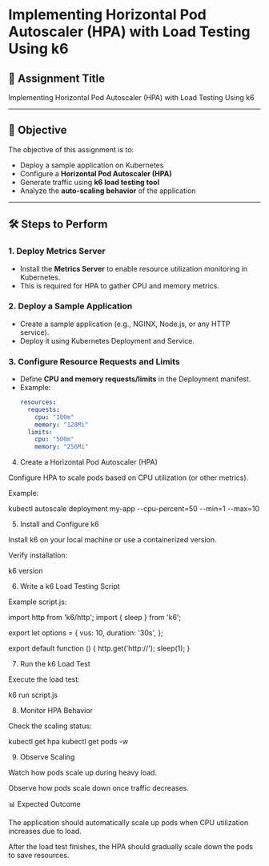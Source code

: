 # Implementing Horizontal Pod Autoscaler (HPA) with Load Testing Using k6

## 📌 Assignment Title
Implementing Horizontal Pod Autoscaler (HPA) with Load Testing Using k6

---

## 🎯 Objective
The objective of this assignment is to:
- Deploy a sample application on Kubernetes
- Configure a **Horizontal Pod Autoscaler (HPA)**
- Generate traffic using **k6 load testing tool**
- Analyze the **auto-scaling behavior** of the application

---

## 🛠️ Steps to Perform

### 1. Deploy Metrics Server
- Install the **Metrics Server** to enable resource utilization monitoring in Kubernetes.
- This is required for HPA to gather CPU and memory metrics.

### 2. Deploy a Sample Application
- Create a sample application (e.g., NGINX, Node.js, or any HTTP service).
- Deploy it using Kubernetes Deployment and Service.

### 3. Configure Resource Requests and Limits
- Define **CPU and memory requests/limits** in the Deployment manifest.
- Example:
  ```yaml
  resources:
    requests:
      cpu: "100m"
      memory: "128Mi"
    limits:
      cpu: "500m"
      memory: "256Mi"

4. Create a Horizontal Pod Autoscaler (HPA)

Configure HPA to scale pods based on CPU utilization (or other metrics).

Example:

kubectl autoscale deployment my-app --cpu-percent=50 --min=1 --max=10

5. Install and Configure k6

Install k6 on your local machine or use a containerized version.

Verify installation:

k6 version

6. Write a k6 Load Testing Script

Example script.js:

import http from 'k6/http';
import { sleep } from 'k6';

export let options = {
  vus: 10,
  duration: '30s',
};

export default function () {
  http.get('http://<your-service-endpoint>');
  sleep(1);
}

7. Run the k6 Load Test

Execute the load test:

k6 run script.js

8. Monitor HPA Behavior

Check the scaling status:

kubectl get hpa
kubectl get pods -w

9. Observe Scaling

Watch how pods scale up during heavy load.

Observe how pods scale down once traffic decreases.

📊 Expected Outcome

The application should automatically scale up pods when CPU utilization increases due to load.

After the load test finishes, the HPA should gradually scale down the pods to save resources.